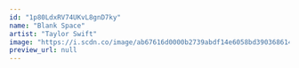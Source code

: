 ```yaml
---
id: "1p80LdxRV74UKvL8gnD7ky"
name: "Blank Space"
artist: "Taylor Swift"
image: "https://i.scdn.co/image/ab67616d0000b2739abdf14e6058bd3903686148"
preview_url: null
---
```

